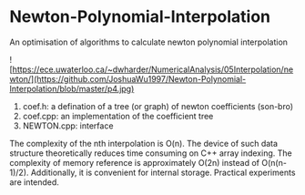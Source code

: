 # Newton-Polynomial-Interpolation
An optimisation of algorithms to calculate newton polynomial interpolation

![https://ece.uwaterloo.ca/~dwharder/NumericalAnalysis/05Interpolation/newton/](https://github.com/JoshuaWu1997/Newton-Polynomial-Interpolation/blob/master/p4.jpg)


1. coef.h: a defination of a tree (or graph) of newton coefficients (son-bro)
2. coef.cpp: an implementation of the coefficient tree
3. NEWTON.cpp: interface

The complexity of the nth interpolation is O(n). The device of such data structure theoretically reduces time consuming on C++ array indexing. The complexity of memory reference is approximately O(2n) instead of O(n(n-1)/2). Additionally, it is convenient for internal storage. Practical experiments are intended.

